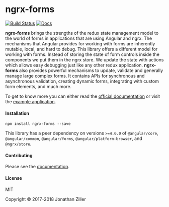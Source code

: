 # ngrx-forms

[![Build Status](https://travis-ci.org/MrWolfZ/ngrx-forms.svg?branch=master)](https://travis-ci.org/MrWolfZ/ngrx-forms)
[![Docs](https://readthedocs.org/projects/ngrx-forms/badge/?version=master)](http://ngrx-forms.readthedocs.io/en/master/?badge=master)

**ngrx-forms** brings the strengths of the redux state management model to the world of forms in applications that are using Angular and ngrx. The mechanisms that Angular provides for working with forms are inherently mutable, local, and hard to debug. This library offers a different model for working with forms. Instead of storing the state of form controls inside the components we put them in the ngrx store. We update the state with actions which allows easy debugging just like any other redux application. **ngrx-forms** also provides powerful mechanisms to update, validate and generally manage large complex forms. It contains APIs for synchronous and asynchronous validation, creating dynamic forms, integrating with custom form elements, and much more.

To get to know more you can either read the [official documentation](http://ngrx-forms.readthedocs.io/en/master) or visit the [example application](https://ngrx-forms-example-app-v2.herokuapp.com/).

#### Installation
```Shell
npm install ngrx-forms --save
```

This library has a peer dependency on versions `>=4.0.0` of `@angular/core`, `@angular/common`, `@angular/forms`, `@angular/platform-browser`, and `@ngrx/store`.

#### Contributing

Please see the [documentation](http://ngrx-forms.readthedocs.io/en/master/contributing/).

#### License
MIT

Copyright &copy; 2017-2018 Jonathan Ziller
